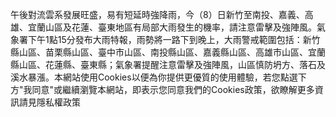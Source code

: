 午後對流雲系發展旺盛，易有短延時強降雨，今（8）日新竹至南投、嘉義、高雄、宜蘭山區及花蓮、臺東地區有局部大雨發生的機率，請注意雷擊及強陣風。氣象署下午1點15分發布大雨特報，雨勢將一路下到晚上，大雨警戒範圍包括：新竹縣山區、苗栗縣山區、臺中市山區、南投縣山區、嘉義縣山區、高雄市山區、宜蘭縣山區、花蓮縣、臺東縣；氣象署提醒注意雷擊及強陣風，山區慎防坍方、落石及溪水暴漲。本網站使用Cookies以便為你提供更優質的使用體驗，若您點選下方"我同意"或繼續瀏覽本網站，即表示您同意我們的Cookies政策，欲瞭解更多資訊請見隱私權政策